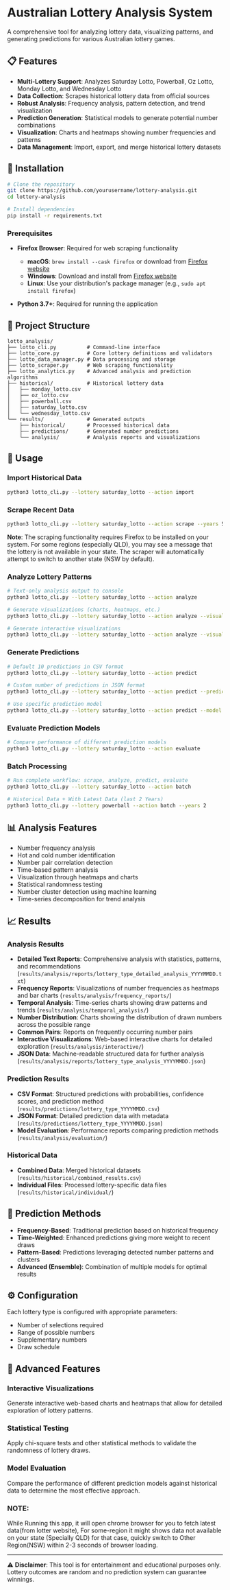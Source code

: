 # Australian Lottery Analysis System

A comprehensive tool for analyzing lottery data, visualizing patterns, and generating predictions for various Australian lottery games.

## 📋 Features

- **Multi-Lottery Support**: Analyzes Saturday Lotto, Powerball, Oz Lotto, Monday Lotto, and Wednesday Lotto
- **Data Collection**: Scrapes historical lottery data from official sources
- **Robust Analysis**: Frequency analysis, pattern detection, and trend visualization
- **Prediction Generation**: Statistical models to generate potential number combinations
- **Visualization**: Charts and heatmaps showing number frequencies and patterns
- **Data Management**: Import, export, and merge historical lottery datasets

## 🚀 Installation

```bash
# Clone the repository
git clone https://github.com/yourusername/lottery-analysis.git
cd lottery-analysis

# Install dependencies
pip install -r requirements.txt
```

### Prerequisites

- **Firefox Browser**: Required for web scraping functionality
  - **macOS**: `brew install --cask firefox` or download from [Firefox website](https://www.mozilla.org/firefox/new/)
  - **Windows**: Download and install from [Firefox website](https://www.mozilla.org/firefox/new/)
  - **Linux**: Use your distribution's package manager (e.g., `sudo apt install firefox`)

- **Python 3.7+**: Required for running the application

## 📁 Project Structure

```
lotto_analysis/
├── lotto_cli.py          # Command-line interface
├── lotto_core.py         # Core lottery definitions and validators
├── lotto_data_manager.py # Data processing and storage
├── lotto_scraper.py      # Web scraping functionality
├── lotto_analytics.py    # Advanced analysis and prediction algorithms
├── historical/           # Historical lottery data
│   ├── monday_lotto.csv
│   ├── oz_lotto.csv
│   ├── powerball.csv
│   ├── saturday_lotto.csv
│   └── wednesday_lotto.csv
└── results/              # Generated outputs
    ├── historical/       # Processed historical data
    ├── predictions/      # Generated number predictions
    └── analysis/         # Analysis reports and visualizations
```

## 🔧 Usage

### Import Historical Data
```bash
python3 lotto_cli.py --lottery saturday_lotto --action import
```

### Scrape Recent Data
```bash
python3 lotto_cli.py --lottery saturday_lotto --action scrape --years 5
```

**Note**: The scraping functionality requires Firefox to be installed on your system. For some regions (especially QLD), you may see a message that the lottery is not available in your state. The scraper will automatically attempt to switch to another state (NSW by default).

### Analyze Lottery Patterns
```bash
# Text-only analysis output to console
python3 lotto_cli.py --lottery saturday_lotto --action analyze

# Generate visualizations (charts, heatmaps, etc.)
python3 lotto_cli.py --lottery saturday_lotto --action analyze --visualize

# Generate interactive visualizations
python3 lotto_cli.py --lottery saturday_lotto --action analyze --visualize --interactive
```

### Generate Predictions
```bash
# Default 10 predictions in CSV format
python3 lotto_cli.py --lottery saturday_lotto --action predict

# Custom number of predictions in JSON format
python3 lotto_cli.py --lottery saturday_lotto --action predict --prediction-count 20 --format json

# Use specific prediction model
python3 lotto_cli.py --lottery saturday_lotto --action predict --model time_weighted
```

### Evaluate Prediction Models
```bash
# Compare performance of different prediction models
python3 lotto_cli.py --lottery saturday_lotto --action evaluate
```

### Batch Processing
```bash
# Run complete workflow: scrape, analyze, predict, evaluate
python3 lotto_cli.py --lottery saturday_lotto --action batch

# Historical Data + With Latest Data (last 2 Years)
python3 lotto_cli.py --lottery powerball --action batch --years 2
```

## 📊 Analysis Features

- Number frequency analysis
- Hot and cold number identification
- Number pair correlation detection
- Time-based pattern analysis
- Visualization through heatmaps and charts
- Statistical randomness testing
- Number cluster detection using machine learning
- Time-series decomposition for trend analysis

## 📈 Results

### Analysis Results
- **Detailed Text Reports**: Comprehensive analysis with statistics, patterns, and recommendations (`results/analysis/reports/lottery_type_detailed_analysis_YYYYMMDD.txt`)
- **Frequency Reports**: Visualizations of number frequencies as heatmaps and bar charts (`results/analysis/frequency_reports/`)
- **Temporal Analysis**: Time-series charts showing draw patterns and trends (`results/analysis/temporal_analysis/`)
- **Number Distribution**: Charts showing the distribution of drawn numbers across the possible range
- **Common Pairs**: Reports on frequently occurring number pairs
- **Interactive Visualizations**: Web-based interactive charts for detailed exploration (`results/analysis/interactive/`)
- **JSON Data**: Machine-readable structured data for further analysis (`results/analysis/reports/lottery_type_analysis_YYYYMMDD.json`)

### Prediction Results
- **CSV Format**: Structured predictions with probabilities, confidence scores, and prediction method (`results/predictions/lottery_type_YYYYMMDD.csv`)
- **JSON Format**: Detailed prediction data with metadata (`results/predictions/lottery_type_YYYYMMDD.json`)
- **Model Evaluation**: Performance reports comparing prediction methods (`results/analysis/evaluation/`)

### Historical Data
- **Combined Data**: Merged historical datasets (`results/historical/combined_results.csv`)
- **Individual Files**: Processed lottery-specific data files (`results/historical/individual/`)

## 🧠 Prediction Methods

- **Frequency-Based**: Traditional prediction based on historical frequency
- **Time-Weighted**: Enhanced predictions giving more weight to recent draws
- **Pattern-Based**: Predictions leveraging detected number patterns and clusters
- **Advanced (Ensemble)**: Combination of multiple models for optimal results

## ⚙️ Configuration

Each lottery type is configured with appropriate parameters:
- Number of selections required
- Range of possible numbers
- Supplementary numbers
- Draw schedule

## 🎯 Advanced Features

### Interactive Visualizations
Generate interactive web-based charts and heatmaps that allow for detailed exploration of lottery patterns.

### Statistical Testing
Apply chi-square tests and other statistical methods to validate the randomness of lottery draws.

### Model Evaluation
Compare the performance of different prediction models against historical data to determine the most effective approach.

### NOTE:
While Running this app, it will open chrome browser for you to fetch latest data(from lotter website), For some-region it might shows data not available on your state (Specially QLD) for that case, quickly switch to Other Region(NSW) within 2-3 seconds of browser loading.

---

⚠️ **Disclaimer**: This tool is for entertainment and educational purposes only. Lottery outcomes are random and no prediction system can guarantee winnings.

